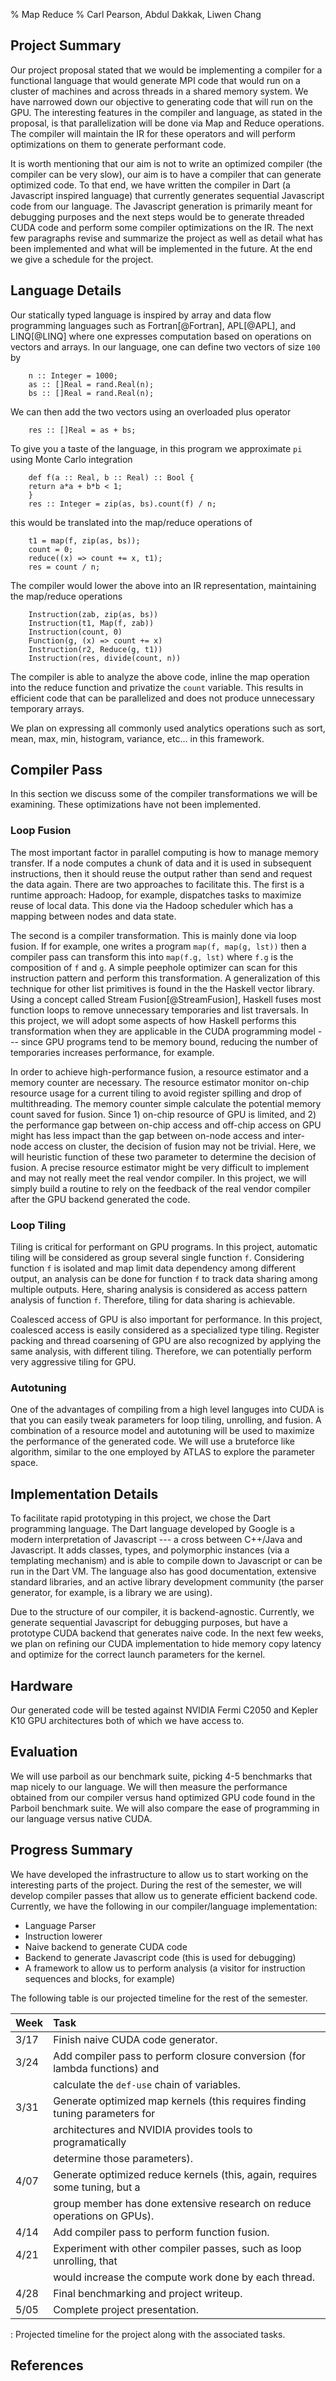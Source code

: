 % Map Reduce
% Carl Pearson, Abdul Dakkak, Liwen Chang

## Project Summary

Our project proposal stated that we would be implementing a compiler for 
    a functional language that would generate MPI code that would run
    on a cluster of machines and across threads in a shared memory system.
We have narrowed down our objective to generating code that will run
    on the GPU.
The interesting features in the compiler and language, as stated in
    the proposal, is that parallelization will be done via Map and Reduce
    operations.
The compiler will maintain the IR for these operators and will perform
    optimizations on them to generate performant code.


It is worth mentioning that our aim is not to write an optimized compiler (the compiler can be very slow), 
    our aim is to have a compiler that can generate optimized code.
To that end, we have written the compiler in
    Dart (a Javascript inspired language) that currently generates sequential
    Javascript code from our language.
The Javascript generation is primarily meant for debugging purposes
    and the next steps would be to generate threaded CUDA code and
    perform some compiler optimizations on the IR.
The next few paragraphs revise and summarize the project as well
    as detail what has been implemented and what will be implemented in the future.
At the end we give a schedule for the project.

## Language Details

Our statically typed language is inspired by array and data flow programming languages such as Fortran[@Fortran], APL[@APL], and LINQ[@LINQ] where
  one expresses computation based on operations on vectors and arrays.
In our language, one can define two vectors of size `100` by

        n :: Integer = 1000;
        as :: []Real = rand.Real(n);
        bs :: []Real = rand.Real(n); 

We can then add the two vectors using an overloaded plus operator

        res :: []Real = as + bs;

To give you a taste of the language, in this program we approximate `pi` using Monte Carlo integration

        def f(a :: Real, b :: Real) :: Bool {
        return a*a + b*b < 1;
        }
        res :: Integer = zip(as, bs).count(f) / n;

this would be translated into the map/reduce operations of 

        t1 = map(f, zip(as, bs));
        count = 0;
        reduce((x) => count += x, t1);
        res = count / n;

The compiler would lower the above into an IR representation, maintaining
    the map/reduce operations

        Instruction(zab, zip(as, bs))
        Instruction(t1, Map(f, zab))
        Instruction(count, 0)
        Function(g, (x) => count += x)
        Instruction(r2, Reduce(g, t1))
        Instruction(res, divide(count, n))

The compiler is able to analyze the above code, inline the map operation 
    into the reduce function and privatize the `count` variable.
This results in efficient code that can be parallelized and does not produce
    unnecessary temporary arrays.

We plan on expressing all commonly used analytics operations such as sort, mean, max, min, histogram, variance, etc...
  in this framework.

## Compiler Pass

In this section we discuss some of the compiler transformations we will be examining.
These optimizations have not been implemented.

### Loop Fusion

The most important factor in parallel computing is how to manage
  memory transfer.
If a node computes a chunk of data and it is used in subsequent instructions, then it should reuse the output rather than send and request the data again.
There are two approaches to facilitate this.
The first is a runtime approach: Hadoop, for example, dispatches
  tasks to maximize reuse of local data.
This done via the Hadoop scheduler which has a mapping between nodes and data 
  state.

The second is a compiler transformation.
This is mainly done via loop fusion.
If for example, one writes a program `map(f, map(g, lst))` then a compiler pass
  can transform this into `map(f.g, lst)` where `f.g` is the composition of `f` and `g`.
A simple peephole optimizer can scan for this instruction pattern and
  perform this transformation.
A generalization of this technique for other list primitives is found in the 
  the Haskell vector library.
Using a concept called Stream Fusion[@StreamFusion], Haskell
  fuses most function loops to remove unnecessary
  temporaries and list traversals.
In this project, we will adopt some aspects of how Haskell performs this transformation when they
  are applicable in the CUDA programming model --- since GPU programs tend to be memory bound, reducing the number of temporaries increases performance, for example.

In order to achieve high-performance fusion, a resource estimator and a memory counter are necessary.  The resource estimator monitor on-chip resource usage for a current tiling to avoid register spilling and drop of multithreading. The memory counter simple calculate the potential memory count saved for fusion.  Since 1) on-chip resource of GPU is limited, and 2) the performance gap between on-chip access and off-chip access on GPU might has less impact than the gap between on-node access and inter-node access on cluster, the decision of fusion may not be trivial. Here, we will heuristic function of these two parameter to determine the decision of fusion.  A precise resource estimator might be very difficult to implement and may not really meet the real vendor compiler. In this project, we will simply build a routine to rely on the feedback of the real vendor compiler after the GPU backend generated the code. 

### Loop Tiling

Tiling is critical for performant on GPU programs.
In this project, automatic tiling will be considered as group several single function `f`.
Considering function `f` is isolated and map limit data dependency among different output, an analysis can be done for function `f` to track data sharing among multiple outputs.
Here, sharing analysis is considered as access pattern analysis of function `f`. Therefore, tiling for data sharing is achievable.

 
Coalesced access of GPU is also important for performance. In this project, coalesced access is easily considered as a specialized type tiling. Register packing and thread coarsening of GPU are also recognized by applying the same analysis, with different tiling. Therefore, we can potentially perform very aggressive tiling for GPU. 

### Autotuning

One of the advantages of compiling from a high level languges into CUDA is that you can easily tweak parameters for loop tiling, unrolling, and fusion.
A combination of a resource model and autotuning will be used to maximize
  the performance of the generated code.
We will use a bruteforce like algorithm, similar to the one employed by ATLAS
  to explore the parameter space.

## Implementation Details

To facilitate rapid prototyping in this project, we chose the Dart
  programming language.
The Dart language developed by Google is a modern interpretation of
  Javascript --- a cross between C++/Java and Javascript.
It adds classes, types, and polymorphic instances (via a templating mechanism)
  and is able to compile down to Javascript or can be run in the Dart VM.
The language also has good documentation, extensive standard libraries,
  and an active library development community
  (the parser generator, for example, is a library we are using).

Due to the structure of our compiler, it is backend-agnostic.
Currently, we generate sequential Javascript for debugging purposes, but have
    a prototype CUDA backend that generates naive code.
In the next few weeks, we plan on refining our CUDA implementation to hide 
    memory copy latency and optimize for the correct launch parameters for
    the kernel.

## Hardware

Our generated code will be tested against NVIDIA Fermi C2050 and Kepler K10 GPU
  architectures both of which we have access to.

## Evaluation

We will use parboil as our benchmark suite, picking 4-5 benchmarks that map
    nicely to our language.
We will then measure the performance obtained from our compiler versus hand
    optimized GPU code found in the Parboil benchmark suite.
We will also compare the ease of programming in our language versus native
    CUDA.

## Progress Summary


We have developed the infrastructure to allow us to start working on the
    interesting parts of the project.
During the rest of the semester, we will develop
    compiler passes that allow us to generate efficient
    backend code.
Currently, we have the following in our compiler/language implementation:

* Language Parser
* Instruction lowerer
* Naive backend to generate CUDA code
* Backend to generate Javascript code (this is used for debugging)
* A framework to allow us to perform analysis (a visitor for instruction sequences and blocks, for example)

The following table is our projected timeline for the rest of the
    semester.

| Week  | Task                                                               | 
|:------|:-------------------------------------------------------------------|
|  3/17 | Finish naive CUDA code generator.                                  |
|  3/24 | Add compiler pass to perform closure conversion  (for lambda functions) and                                         |
|       | calculate the `def-use` chain of variables.                                                 |
|  3/31 | Generate optimized map kernels (this requires finding tuning parameters for                                              |
|       | architectures and NVIDIA provides tools to programatically      |
|       | determine those parameters).     |
|  4/07 | Generate optimized reduce kernels (this, again, requires some tuning, but a  |
|       | group member has done extensive research on reduce operations on GPUs). |
|  4/14 | Add compiler pass to perform function fusion.     |
|  4/21 | Experiment with other compiler passes, such as loop unrolling, that    |
|       | would increase the compute work done by each thread.                              |
|  4/28 | Final benchmarking and project writeup.           |
|  5/05 | Complete project presentation.                    |

  : Projected timeline for the project along with the associated tasks.

## References


